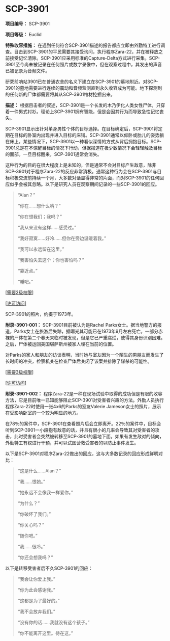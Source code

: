 # SCP-3901
                        


**项目编号：** SCP-3901

**项目等级：** Euclid

**特殊收容措施：** 在遇到任何符合SCP-3901描述的报告都应立即由外勤特工进行调查。目击到SCP-3901的平民需要其接受询问，执行程序Zara-22，并在被释放之前接受记忆清除。SCP-3901应采用标准的Capture-Delta方式进行采集。SCP-3901至今尚未被记录在任何照片或数字录像中，但在观察过程中，其发出的声音已被记录为音频文件。

研究前哨站3901已在普通农舍的名义下建立在SCP-3901的墓地附近。对SCP-3901的墓地需要进行连续的震动和音频监测直到永久收容成为可能。地下探测到的任何新的尸体都需要将其从SCP-3901棺材挖掘出来。

**描述：** 根据目击者的叙述，SCP-3901是一个长发的木乃伊化人类女性尸体，只穿着一件男式衬衫。理论上SCP-3901拥有智能，但是会因其行为而导致急性记忆丧失。

SCP-3901显示出针对单身男性个体的目标选择。在目标确定后，SCP-3901将定期在目标的卧室内出现并进入目标的床铺。SCP-3901通常以仰卧或胎儿的姿势躺在床上。某些情况下，SCP-3901以一种看似深情的方式从背后拥抱目标。SCP-3901总是在不惊醒目标的情况下行动，但据报道在极少数情况下会轻轻触及目标的面部。一旦目标醒来，SCP-3901通常会消失。

这种行为的目的在很大程度上是未知的，但是通常不会对目标产生敌意，除非SCP-3901对于程序Zara-22的反应非常消极。通常这种行为会在SCP-3901与目标积极交流前持续一个月，大多数对话显得非常的片面，而对SCP-3901的任何回应似乎会被其忽略。以下是研究人员在观察期间记录的一些SCP-3901的回应。


> “Alan？”
> 
> “你在……想什么呐？”
> 
> “你在想我们；我吗？”
> 
> “我从来没有这样……感受过。”
> 
> “我好寂寞……好冷……但你在旁边温暖着我。”
> 
> “我可以永远留在这里。”
> 
> “我害怕失去这个；你也害怕吗？”
> 
> “靠近点。”
> 
> “睡吧。”
> 


<a shape='rect' class='collapsible-block-link' href='javascript:;'>[&#38656;&#35201;2&#32423;&#26435;&#38480;]</a>

<a shape='rect' class='collapsible-block-link' href='javascript:;'>[&#35768;&#21487;&#35775;&#38382;]</a>



SCP-3901的照片，约摄于1973年。



**附录-3901-001：** SCP-3901目前被认为是Rachel Parks女士。据当地警方的报道，Parks女士在旅游后失踪，据曝光其可能已在1973年9月左右死亡。一部分赤裸的尸体在第二个春天来临时被发现，但是它已严重腐烂，使得其身份识别困难。之后，尸体被运回美国堪萨斯州被家人埋在当前的位置。

对Parks的家人和朋友的访谈表明，当时她与室友因为一个陌生的男朋友而发生了长时间的冲突，检察机关在检查尸体后关闭了该案并排除了谋杀的可能性。





<a shape='rect' class='collapsible-block-link' href='javascript:;'>[&#38656;&#35201;3&#32423;&#26435;&#38480;]</a>

<a shape='rect' class='collapsible-block-link' href='javascript:;'>[&#35768;&#21487;&#35775;&#38382;]</a>

**附录-3901-002：** 程序Zara-22是一种在现场试验中取得的成功但是有限的收容方法，它是目前唯一已知能够阻止SCP-3901对受害者兴趣的方法。外勤人员执行程序Zara-22时使用一张4x6的Parks的室友Valerie Jameson女士的照片，展示在受影响卧室的一个较为明显的地方。

在78％的案件中，SCP-3901在查看照片后会立即离开。22％的案件中，目标会听到SCP-3901一小段抱有敌意的话，并且有很小的几率会导致其对受害者的攻击，此时受害者会突然被转移至SCP-3901的墓地下面。如果有发生敌对的倾向，外勤特工有权进行干预，并可以试图营救受害者的以防止事件发生。

以下是SCP-3901对程序Zara-22做出的回应，这与大多数记录的回应形成鲜明对比：


> “这是什么……Alan？”
> 
> “我……恨她。”
> 
> “她永远不会像我一样爱你。”
> 
> “为什么？”
> 
> “你破坏了我们。”
> 
> “你关心吗？”
> 
> “随你吧。”
> 
> “我……很冷。”
> 
> “你还会想我吗？”
> 

以下是转移受害者后不久SCP-3901的回应：


> “我会让你爱上我。”
> 
> “你为此会感谢我。”
> 
> “这都是为了最好的。”
> 
> “我不会放弃我们。”
> 
> “没有你的话……我就没有这个孩子。”
> 
> “你不能离开这里。待在这。”
> 










                    